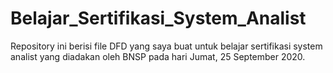 # Belajar_Sertifikasi_System_Analist
Repository ini berisi file DFD yang saya buat untuk belajar sertifikasi system analist yang diadakan oleh BNSP pada hari Jumat, 25 September 2020.
